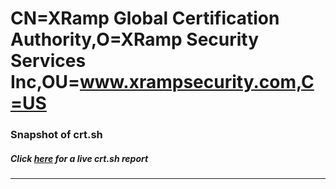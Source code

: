 # CN=XRamp Global Certification Authority,O=XRamp Security Services Inc,OU=www.xrampsecurity.com,C=US
### Snapshot of crt.sh
##### Click [here](https://crt.sh/?q=Serial_4190ABBD) for a live crt.sh report

---
